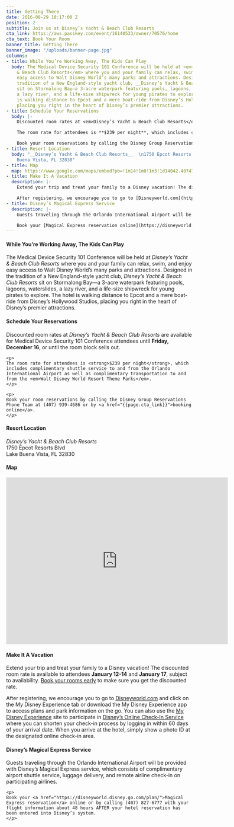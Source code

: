 ```yaml
---
title: Getting There
date: 2016-08-29 18:17:00 Z
position: 2
subtitle: Join us at Disney’s Yacht & Beach Club Resorts
cta_link: https://aws.passkey.com/event/16140533/owner/70576/home
cta_text: Book Your Room
banner_title: Getting There
banner_image: "/uploads/banner-page.jpg"
columns:
- title: While You’re Working Away, The Kids Can Play
  body: The Medical Device Security 101 Conference will be held at <em>Disney’s Yacht
    & Beach Club Resorts</em> where you and your family can relax, swim, and enjoy
    easy access to Walt Disney World’s many parks and attractions. Designed in the
    tradition of a New England-style yacht club, __Disney’s Yacht & Beach Club Resorts__
    sit on Stormalong Bay—a 3-acre waterpark featuring pools, lagoons, waterslides,
    a lazy river, and a life-size shipwreck for young pirates to explore. The hotel
    is walking distance to Epcot and a mere boat-ride from Disney’s Hollywood Studios,
    placing you right in the heart of Disney’s premier attractions.
- title: Schedule Your Reservations
  body: |-
    Discounted room rates at <em>Disney’s Yacht & Beach Club Resorts</em> are available for Medical Device Security 101 Conference attendees until <strong>Friday, December 16</strong>, or until the room block sells out.

    The room rate for attendees is **$239 per night**, which includes complimentary shuttle service to and from the Orlando International Airport as well as complimentary transportation to and from the __Walt Disney World Resort Theme Parks__.

    Book your room reservations by calling the Disney Group Reservations Phone Team at (407) 939-4686 or by [booking online]({{page.cta_link}}).
- title: Resort Location
  body: "__Disney’s Yacht & Beach Club Resorts__  \n1750 Epcot Resorts Blvd  \nLake
    Buena Vista, FL 32830"
- title: Map
  map: https://www.google.com/maps/embed?pb=!1m14!1m8!1m3!1d14042.40747734434!2d-81.55839!3d28.370884!3m2!1i1024!2i768!4f13.1!3m3!1m2!1s0x0%3A0x69d8b01d16439b6d!2sDisney&#39;s+Yacht+Club+Resort!5e0!3m2!1sen!2sca!4v1474003500382
- title: Make It A Vacation
  description: |-
    Extend your trip and treat your family to a Disney vacation! The discounted room rate is available to attendees **January 12-14 and January 17**, subject to availability. [Book your rooms early](https://aws.passkey.com/event/16140533/owner/70576/home) to make sure you get the discounted rate.

    After registering, we encourage you to go to [Disneyworld.com](https://disneyworld.disney.go.com/) and click on the My Disney Experience tab or download the My Disney Experience app to access plans and park information on the go. You can also use the [My Disney Experience](https://disneyworld.disney.go.com/plan/) site to participate in [Disney’s Online Check-In Service](https://disneyworld.disney.go.com/plan/) where you can shorten your check-in process by logging in within 60 days of your arrival date. When you arrive at the hotel, simply show a photo ID at the designated online check-in area.
- title: Disney’s Magical Express Service
  description: |-
    Guests traveling through the Orlando International Airport will be provided with Disney’s Magical Express service, which consists of complimentary airport shuttle service, luggage delivery, and remote airline check-in on participating airlines.

    Book your [Magical Express reservation online](https://disneyworld.disney.go.com/plan/) or by calling (407) 827-6777 with your flight information about 48 hours AFTER your hotel reservation has been entered into Disney’s system.
---
```


<div class="row">
  <div class="col-sm-6 Content">
    <h4 class="Home-title">While You’re Working Away, The Kids Can Play</h4>
    <p>The Medical Device Security 101 Conference will be held at <em>Disney’s Yacht & Beach Club Resorts</em> where you and your family can relax, swim, and enjoy easy access to Walt Disney World’s many parks and attractions. Designed in the tradition of a New England-style yacht club, <em>Disney’s Yacht & Beach Club Resorts</em> sit on Stormalong Bay—a 3-acre waterpark featuring pools, lagoons, waterslides, a lazy river, and a life-size shipwreck for young pirates to explore. The hotel is walking distance to Epcot and a mere boat-ride from Disney’s Hollywood Studios, placing you right in the heart of Disney’s premier attractions.</p>
  </div>
  <div class="col-sm-6 Content">
    <h4 class="Home-title">Schedule Your Reservations</h4>
    <p>
    Discounted room rates at <em>Disney’s Yacht & Beach Club Resorts</em> are available for Medical Device Security 101 Conference attendees until <strong>Friday, December 16</strong>, or until the room block sells out.
    </p>

    <p>
    The room rate for attendees is <strong>$239 per night</strong>, which includes complimentary shuttle service to and from the Orlando International Airport as well as complimentary transportation to and from the <em>Walt Disney World Resort Theme Parks</em>.
    </p>

    <p>
    Book your room reservations by calling the Disney Group Reservations Phone Team at (407) 939-4686 or by <a href="{{page.cta_link}}">booking online</a>.
    </p>
  </div>
</div>

<div class="row">
  <div class="col-sm-4 Content">
    <h4 class="Home-title">Resort Location</h4>
    <p>
    <em>Disney’s Yacht & Beach Club Resorts</em><br>
    1750 Epcot Resorts Blvd <br>
    Lake Buena Vista, FL 32830
    </p>
  </div>
  <div class="col-sm-8 Content">
    <h4 class="Home-title">Map</h4>
    <div class="embed-responsive embed-responsive-16by9">
      <iframe class="embed-responsive-item" src="https://www.google.com/maps/embed?pb=!1m14!1m8!1m3!1d14042.40747734434!2d-81.55839!3d28.370884!3m2!1i1024!2i768!4f13.1!3m3!1m2!1s0x0%3A0x69d8b01d16439b6d!2sDisney&#39;s+Yacht+Club+Resort!5e0!3m2!1sen!2sca!4v1474003500382" width="600" height="450" frameborder="0" style="border:0" allowfullscreen></iframe>
    </div>
  </div>
</div>

<div class="row">
  <div class="col-sm-6 Content">
    <h4 class="Home-title">Make It A Vacation</h4>
    <p>
    Extend your trip and treat your family to a Disney vacation! The discounted room rate is available to attendees <strong>January 12-14</strong> and <strong>January 17</strong>, subject to availability. <a href="{{page.cta_link}}">Book your rooms early</a> to make sure you get the discounted rate.
    </p>
    <p>
    After registering, we encourage you to go to <a href="https://disneyworld.disney.go.com/">Disneyworld.com</a> and click on the My Disney Experience tab or download the My Disney Experience app to access plans and park information on the go. You can also use the <a href="https://disneyworld.disney.go.com/plan/">My Disney Experience</a> site to participate in <a href="https://disneyworld.disney.go.com/plan/">Disney’s Online Check-In Service</a> where you can shorten your check-in process by logging in within 60 days of your arrival date. When you arrive at the hotel, simply show a photo ID at the designated online check-in area.
    </p>
  </div>
  <div class="col-sm-6 Content">
    <h4 class="Home-title">Disney’s Magical Express Service</h4>
    <p>
    Guests traveling through the Orlando International Airport will be provided with Disney’s Magical Express service, which consists of complimentary airport shuttle service, luggage delivery, and remote airline check-in on participating airlines.
    </p>

    <p>
    Book your <a href="https://disneyworld.disney.go.com/plan/">Magical Express reservation</a> online or by calling (407) 827-6777 with your flight information about 48 hours AFTER your hotel reservation has been entered into Disney’s system.
    </p>
  </div>
</div>
